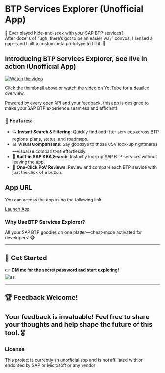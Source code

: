 
# BTP Services Explorer (Unofficial App)

🤔 Ever played hide-and-seek with your SAP BTP services?  
After dozens of “ugh, there’s got to be an easier way” convos, I sensed a gap—and built a custom beta prototype to fill it. 🎉  

## Introducing BTP Services Explorer, See live in action (Unofficial App)  

[![Watch the video](https://img.youtube.com/vi/XVjn-K0HKlA/0.jpg)](https://youtu.be/XVjn-K0HKlA)

Click the thumbnail above or [watch the video](https://youtu.be/XVjn-K0HKlA) on YouTube for a detailed overview.

Powered by every open API and your feedback, this app is designed to make your SAP BTP experience seamless and efficient!  

### 🌟 Features:
- 🔍 **Instant Search & Filtering**: Quickly find and filter services across BTP regions, plans, status, and roadmaps.
- 📊 **Visual Comparisons**: Say goodbye to those CSV look-up nightmares—visualize comparisons effortlessly.
- 🔎 **Built-in SAP KBA Search**: Instantly look up SAP BTP services without leaving the app.
- 🚀 **One-Click PoV Reviews**: Review and compare each BTP service with just the click of a button.

## App URL

You can access the app using the following link:

[Launch App](https://studio--btp-services-explorer.us-central1.hosted.app/login)

### Why Use BTP Services Explorer?
All your SAP BTP goodies on one platter—cheat-mode activated for developers! 🐵  

---

## 🚀 Get Started
👉 **DM me for the secret password and start exploring!**  
![as](https://github.com/user-attachments/assets/a4be1d8e-5676-461d-a73f-47f6ab4c6429)

---

## 🏆 Feedback Welcome!
Your feedback is invaluable! Feel free to share your thoughts and help shape the future of this tool. 🎖️  
---

### License
This project is currently an unofficial app and is not affiliated with or endorsed by SAP or Microsoft or any vendor
